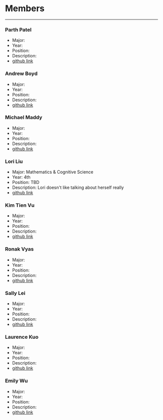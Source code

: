# Members

---

### Parth Patel

- Major:
- Year:
- Position:
- Description:
- [github link]()

### Andrew Boyd

- Major:
- Year:
- Position:
- Description:
- [github link]()

### Michael Maddy

- Major:
- Year:
- Position:
- Description:
- [github link]()

### Lori Liu

- Major: Mathematics & Cognitive Science
- Year: 4th
- Position: TBD
- Description: Lori doesn't like talking about herself really
- [github link](https://github.com/LoriRongrong)

### Kim Tien Vu

- Major:
- Year:
- Position:
- Description:
- [github link]()

### Ronak Vyas

- Major:
- Year:
- Position:
- Description:
- [github link]()

### Sally Lei

- Major:
- Year:
- Position:
- Description:
- [github link]()

### Laurence Kuo

- Major:
- Year:
- Position:
- Description:
- [github link]()

### Emily Wu

- Major:
- Year:
- Position:
- Description:
- [github link]()
